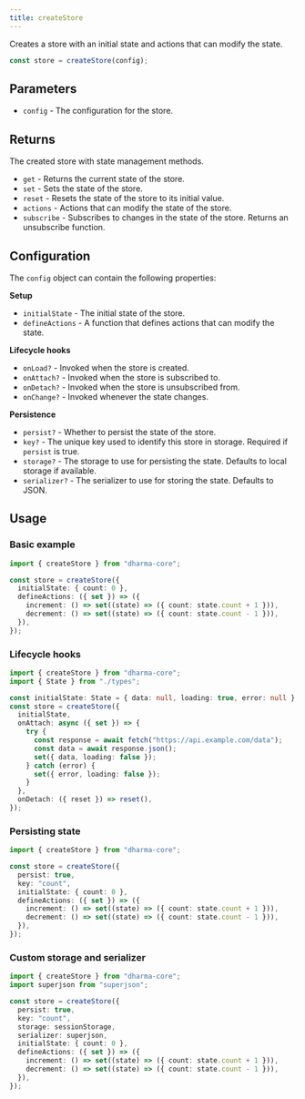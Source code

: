 ```yaml
---
title: createStore
---
```


Creates a store with an initial state and actions that can modify the state.

```ts
const store = createStore(config);
```

## Parameters

- `config` - The configuration for the store.

## Returns

The created store with state management methods.

- `get` - Returns the current state of the store.
- `set` - Sets the state of the store.
- `reset` - Resets the state of the store to its initial value.
- `actions` - Actions that can modify the state of the store.
- `subscribe` - Subscribes to changes in the state of the store. Returns an unsubscribe function.

## Configuration

The `config` object can contain the following properties:

**Setup**

- `initialState` - The initial state of the store.
- `defineActions` - A function that defines actions that can modify the state.

**Lifecycle hooks**

- `onLoad?` - Invoked when the store is created.
- `onAttach?` - Invoked when the store is subscribed to.
- `onDetach?` - Invoked when the store is unsubscribed from.
- `onChange?` - Invoked whenever the state changes.

**Persistence**

- `persist?` - Whether to persist the state of the store.
- `key?` - The unique key used to identify this store in storage. Required if `persist` is true.
- `storage?` - The storage to use for persisting the state. Defaults to local storage if available.
- `serializer?` - The serializer to use for storing the state. Defaults to JSON.

## Usage

### Basic example

```ts
import { createStore } from "dharma-core";

const store = createStore({
  initialState: { count: 0 },
  defineActions: ({ set }) => ({
    increment: () => set((state) => ({ count: state.count + 1 })),
    decrement: () => set((state) => ({ count: state.count - 1 })),
  }),
});
```

### Lifecycle hooks

```ts
import { createStore } from "dharma-core";
import { State } from "./types";

const initialState: State = { data: null, loading: true, error: null };
const store = createStore({
  initialState,
  onAttach: async ({ set }) => {
    try {
      const response = await fetch("https://api.example.com/data");
      const data = await response.json();
      set({ data, loading: false });
    } catch (error) {
      set({ error, loading: false });
    }
  },
  onDetach: ({ reset }) => reset(),
});
```

### Persisting state

```ts
import { createStore } from "dharma-core";

const store = createStore({
  persist: true,
  key: "count",
  initialState: { count: 0 },
  defineActions: ({ set }) => ({
    increment: () => set((state) => ({ count: state.count + 1 })),
    decrement: () => set((state) => ({ count: state.count - 1 })),
  }),
});
```

### Custom storage and serializer

```ts
import { createStore } from "dharma-core";
import superjson from "superjson";

const store = createStore({
  persist: true,
  key: "count",
  storage: sessionStorage,
  serializer: superjson,
  initialState: { count: 0 },
  defineActions: ({ set }) => ({
    increment: () => set((state) => ({ count: state.count + 1 })),
    decrement: () => set((state) => ({ count: state.count - 1 })),
  }),
});
```
